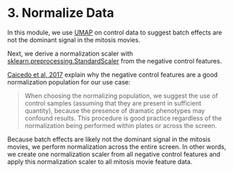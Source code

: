 # 3. Normalize Data

In this module, we use [UMAP](https://github.com/lmcinnes/umap) on control data to suggest batch effects are not the dominant signal in the mitosis movies.

Next, we derive a normalization scaler with [sklearn.preprocessing.StandardScaler](https://scikit-learn.org/stable/modules/generated/sklearn.preprocessing.StandardScaler.html) from the negative control features.

[Caicedo et al, 2017](https://www.nature.com/articles/nmeth.4397) explain why the negative control features are a good normalization population for our use case:
> When choosing the normalizing population, we suggest the use of control samples (assuming that they are present in sufficient quantity), because the presence of dramatic phenotypes may confound results. This procedure is good practice regardless of the normalization being performed within plates or across the screen.

Because batch effects are likely not the dominant signal in the mitosis movies, we perform normalization across the entire screen.
In other words, we create one normalization scaler from all negative control features and apply this normalization scaler to all mitosis movie feature data.

